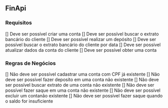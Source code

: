 ## FinApi

### Requisitos

[] Deve ser possível criar uma conta
[] Deve ser possível buscar o extrato bancário do cliente
[] Deve ser possível realizar um depósito
[] Deve ser possível buscar o extrato bancário do cliente por data
[] Deve ser possível atualizar dados da conta do cliente
[] Deve ser possível obter uma conta

### Regras de Negócios

[] Não deve ser possível cadastrar uma conta com CPF já existente
[] Não deve ser possível fazer deposíto em uma conta não existente
[] Não deve ser possível buscar extrato de uma conta não existente
[] Não deve ser possível fazer saque em uma conta não existente
[] Não deve ser possível excluir um contanão existente
[] Não deve ser possível fazer saque quando o saldo for insuficiente
